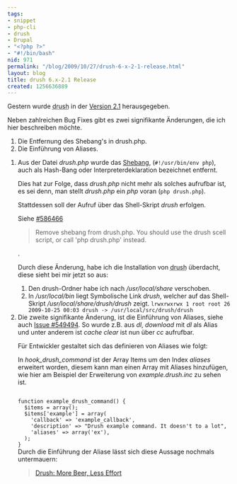 ```yaml
---
tags:
- snippet
- php-cli
- drush
- Drupal
- "<?php ?>"
- "#!/bin/bash"
nid: 971
permalink: "/blog/2009/10/27/drush-6-x-2-1-release.html"
layout: blog
title: drush 6.x-2.1 Release
created: 1256636889
---
```

Gestern wurde <acronym title="Drupal Shell">drush</acronym> in der <a href="http://drupal.org/node/614830" title="Version 2.1 Release Node">Version 2.1</a> herausgegeben.

Neben zahlreichen Bug Fixes gibt es zwei signifikante Änderungen, die ich hier beschreiben möchte.
<ol>
<li>Die Entfernung des Shebang's in drush.php.</li>
<li>Die Einführung von Aliases. </li>
</ol>
<!--break-->
<ol>
<li>Aus der Datei <i>drush.php</i> wurde das <a href="http://de.wikipedia.org/wiki/Shebang">Shebang</a>, (<code>#!/usr/bin/env php</code>), auch als Hash-Bang oder Interpreterdeklaration bezeichnet entfernt. <p>Dies hat zur Folge, dass <i>drush.php</i> nicht mehr als solches aufrufbar ist, es sei denn, man stellt <i>drush.php</i> ein <i>php</i> voran (<code>php drush.php</code>).</p><p>Stattdessen soll der Aufruf über das Shell-Skript <i>drush</i> erfolgen.</p><p>Siehe <a href="http://drupal.org/node/586466" title="Issue #586466">#586466</a> <blockquote>Remove shebang from drush.php. You should use the drush scell script, or call 'php drush.php' instead.</blockquote>.
<p>Durch diese Änderung, habe ich die Installation von <acronym title="Drupal Shell">drush</acronym>  überdacht, diese sieht bei mir jetzt so aus: </p>
<ol>
<li>Den drush-Ordner habe ich nach <i>/usr/local/share</i> verschoben.</li>
<li>In <i>/usr/local/bin</i> liegt Symbolische Link <i>drush</i>, welcher auf das Shell-Skript <i>/usr/local/share/drush/drush</i> zeigt.
<code>lrwxrwxrwx 1 root root 26 2009-10-25 00:03 drush -> /usr/local/src/drush/drush</code>
</li>
</ol>
  </li>
<li>Die zweite signifikante Änderung, ist die Einführung von Aliases, siehe auch <a href="http://drupal.org/node/549494" title="Issue #549494">Issue #549494</a>. So wurde z.B. aus <i>dl</i>, <i>download</i> mit <i>dl</i> als Alias und unter anderem ist <i>cache clear</i> ist nun über <i>cc</i> aufrufbar.  
<p>Für Entwickler gestaltet sich das definieren von Aliases wie folgt:</p><p>In <i>hook_drush_command</i> ist der Array Items um den Index <i>aliases</i> erweitert worden, diesem kann man einen Array mit Aliases hinzufügen, wie hier am Beispiel der Erweiterung von <i>example.drush.inc</i> zu sehen ist.</p>
<code type="php">
function example_drush_command() {
  $items = array();
  $items['example'] = array(
    'callback' => 'example_callback',
    'description' => "Drush example command. It doesn't to a lot",
    'aliases' => array('ex'),
  );
}
</code>
Durch die Einführung der Aliase lässt sich diese Aussage nochmals untermauern:
<blockquote>
<a href="http://developmentseed.org/blog/2009/jun/19/drush-more-beer-less-effort">Drush: More Beer, Less Effort</a>
</blockquote>
</li>
</ol>

